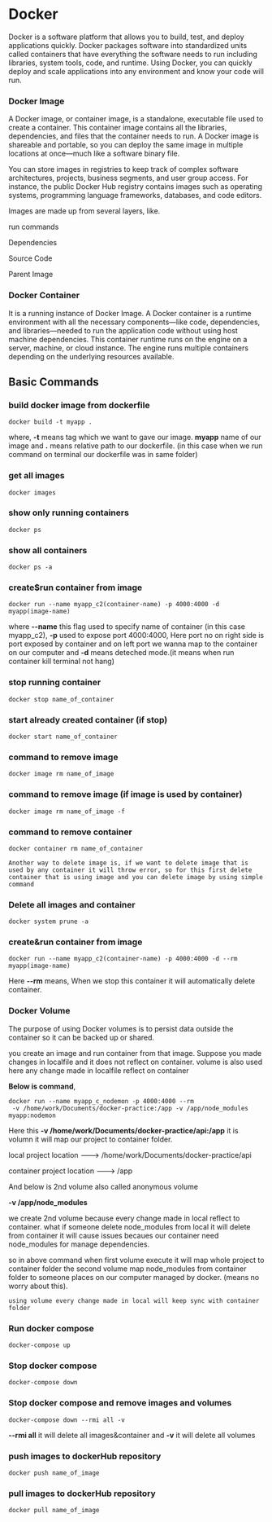 
# Docker 

Docker is a software platform that allows you to build, test, and deploy applications quickly. Docker packages software into standardized units called containers that have everything the software needs to run including libraries, system tools, code, and runtime. Using Docker, you can quickly deploy and scale applications into any environment and know your code will run.

### Docker Image
A Docker image, or container image, is a standalone, executable file used to create a container. This container image contains all the libraries, dependencies, and files that the container needs to run. A Docker image is shareable and portable, so you can deploy the same image in multiple locations at once—much like a software binary file. 

You can store images in registries to keep track of complex software architectures, projects, business segments, and user group access. For instance, the public Docker Hub registry contains images such as operating systems, programming language frameworks, databases, and code editors. 

Images are made up from several layers, like.

run commands

Dependencies

Source Code
    
Parent Image


### Docker Container

It is a running instance of Docker Image. A Docker container is a runtime environment with all the necessary components—like code, dependencies, and libraries—needed to run the application code without using host machine dependencies. This container runtime runs on the engine on a server, machine, or cloud instance. The engine runs multiple containers depending on the underlying resources available. 


## Basic Commands

### build docker image from dockerfile
``` 
docker build -t myapp .
```
where,  **-t** means tag which we want to gave our image. **myapp** name of our image and **.** means relative path to our dockerfile. (in this case when we run command on terminal our dockerfile was in same folder)


### get all images
``` 
docker images
```

### show only running containers
```
docker ps
```


### show all containers 
```
docker ps -a
```


### create$run container from image 
```
docker run --name myapp_c2(container-name) -p 4000:4000 -d  myapp(image-name)

```

where **--name** this flag used to specify name of container (in this case myapp_c2), **-p** used to expose port 4000:4000, Here port no on right side is port exposed by container and on left port we wanna map to the container on our computer and **-d** means deteched mode.(it means when run container kill terminal not hang)


### stop running container
```
docker stop name_of_container
```


### start already created container (if stop)
```
docker start name_of_container
```



### command to remove image
```
docker image rm name_of_image
```


### command to remove image (if image is used by container)
```
docker image rm name_of_image -f
```


### command to remove container
```
docker container rm name_of_container
```

`
 Another way to delete image is, if we want to delete image that is used by any container it will throw error, so for this first delete container that is using image and you can delete image by using simple command
`


### Delete all images and container
```
docker system prune -a
```





### create&run container from image 
```
docker run --name myapp_c2(container-name) -p 4000:4000 -d --rm myapp(image-name)

```
Here **--rm** means, When we stop this container it will automatically delete container.


### Docker Volume
The purpose of using Docker volumes is to persist data outside the container so it can be backed up or shared.

you create an image and run container from that image. Suppose you made changes in localfile and it does not reflect on container. volume is also used here any change made in localfile reflect on container



**Below is command**,

```
docker run --name myapp_c_nodemon -p 4000:4000 --rm
 -v /home/work/Documents/docker-practice:/app -v /app/node_modules myapp:nodemon
```

Here this **-v /home/work/Documents/docker-practice/api:/app** it is volumn it will map our project to container folder.

local project location     --->  /home/work/Documents/docker-practice/api
    
container project location ---> /app

And below is 2nd volume also called anonymous volume

**-v /app/node_modules**

we create 2nd volume because every change made in local reflect to container. what if someone delete node_modules from local it will delete from container it will cause issues becaues our container need node_modules for manage dependencies.

so in above command when first volume execute it will map whole project to container folder the second volume map node_modules from container folder to someone places on our computer managed by docker. (means no worry about this).

`using volume every change made in local will keep sync with container folder`


### Run docker compose 
```
docker-compose up
```

### Stop docker compose 
```
docker-compose down
```


### Stop docker compose and remove images and volumes
```
docker-compose down --rmi all -v
```
**--rmi all** it will delete all images&container and **-v** it will delete all volumes


### push images to dockerHub repository
```
docker push name_of_image
```


### pull images to dockerHub repository
```
docker pull name_of_image
```
